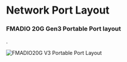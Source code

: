 # Network Port Layout

### FMADIO 20G Gen3 Portable Port layout

.

![FMADIO20G V3 Portable Port Layout](.gitbook/assets/image%20%28116%29.png)

